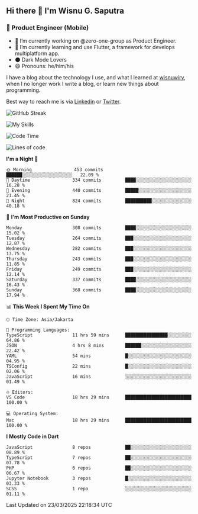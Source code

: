 ## Hi there 👋 I'm Wisnu G. Saputra

### :mobile_phone_off: Product Engineer (Mobile)

- 🔭 I’m currently working on @zero-one-group as Product Engineer.
- 🌱 I’m currently learning and use Flutter, a framework for develops multiplatform app.
- 🌑 Dark Mode Lovers
- 😄 Pronouns: he/him/his

I have a blog about the technology I use, and what I learned at [wisnuwiry](https://wisnuwiry.space/), when I no longer work I write a blog, or learn new things about programming.

Best way to reach me is via [Linkedin](https://www.linkedin.com/in/wisnu-saputra/) or [Twitter](https://twitter.com/wisnuwiry).

![GitHub Streak](https://streak-stats.demolab.com?user=wisnuwiry&theme=dark&hide_border=true)

![My Skills](https://skillicons.dev/icons?i=dart,flutter,kotlin,swift,go,js,css,neovim,git,linux&perline=5)

<!--START_SECTION:waka-->
![Code Time](http://img.shields.io/badge/Code%20Time-1%2C784%20hrs%2012%20mins-blue)

![Lines of code](https://img.shields.io/badge/From%20Hello%20World%20I%27ve%20Written-4.0%20million%20lines%20of%20code-blue)

**I'm a Night 🦉** 

```text
🌞 Morning                453 commits         ██████░░░░░░░░░░░░░░░░░░░   22.09 % 
🌆 Daytime                334 commits         ████░░░░░░░░░░░░░░░░░░░░░   16.28 % 
🌃 Evening                440 commits         █████░░░░░░░░░░░░░░░░░░░░   21.45 % 
🌙 Night                  824 commits         ██████████░░░░░░░░░░░░░░░   40.18 % 
```
📅 **I'm Most Productive on Sunday** 

```text
Monday                   308 commits         ████░░░░░░░░░░░░░░░░░░░░░   15.02 % 
Tuesday                  264 commits         ███░░░░░░░░░░░░░░░░░░░░░░   12.87 % 
Wednesday                282 commits         ███░░░░░░░░░░░░░░░░░░░░░░   13.75 % 
Thursday                 243 commits         ███░░░░░░░░░░░░░░░░░░░░░░   11.85 % 
Friday                   249 commits         ███░░░░░░░░░░░░░░░░░░░░░░   12.14 % 
Saturday                 337 commits         ████░░░░░░░░░░░░░░░░░░░░░   16.43 % 
Sunday                   368 commits         ████░░░░░░░░░░░░░░░░░░░░░   17.94 % 
```


📊 **This Week I Spent My Time On** 

```text
🕑︎ Time Zone: Asia/Jakarta

💬 Programming Languages: 
TypeScript               11 hrs 59 mins      ████████████████░░░░░░░░░   64.86 % 
JSON                     4 hrs 8 mins        ██████░░░░░░░░░░░░░░░░░░░   22.42 % 
YAML                     54 mins             █░░░░░░░░░░░░░░░░░░░░░░░░   04.95 % 
TSConfig                 22 mins             █░░░░░░░░░░░░░░░░░░░░░░░░   02.06 % 
JavaScript               16 mins             ░░░░░░░░░░░░░░░░░░░░░░░░░   01.49 % 

🔥 Editors: 
VS Code                  18 hrs 29 mins      █████████████████████████   100.00 % 

💻 Operating System: 
Mac                      18 hrs 29 mins      █████████████████████████   100.00 % 
```

**I Mostly Code in Dart** 

```text
JavaScript               8 repos             ██░░░░░░░░░░░░░░░░░░░░░░░   08.89 % 
TypeScript               7 repos             ██░░░░░░░░░░░░░░░░░░░░░░░   07.78 % 
PHP                      6 repos             ██░░░░░░░░░░░░░░░░░░░░░░░   06.67 % 
Jupyter Notebook         3 repos             █░░░░░░░░░░░░░░░░░░░░░░░░   03.33 % 
SCSS                     1 repo              ░░░░░░░░░░░░░░░░░░░░░░░░░   01.11 % 
```




 Last Updated on 23/03/2025 22:18:34 UTC
<!--END_SECTION:waka-->
